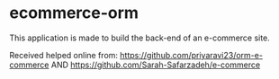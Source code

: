 # ecommerce-orm

This application is made to build the back-end of an e-commerce site.

Received helped online from:
https://github.com/priyaravi23/orm-e-commerce AND
https://github.com/Sarah-Safarzadeh/e-commerce

